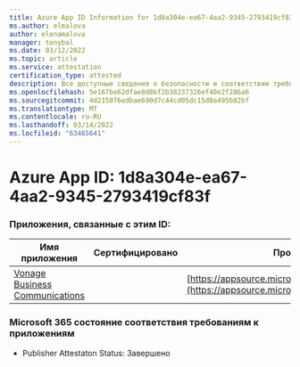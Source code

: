 ```yaml
---
title: Azure App ID Information for 1d8a304e-ea67-4aa2-9345-2793419cf83f
ms.author: elmalova
author: elenamalova
manager: tonybal
ms.date: 03/12/2022
ms.topic: article
ms.service: attestation
certification_type: attested
description: Все доступные сведения о безопасности и соответствии требованиям для 1d8a304e-ea67-4aa2-9345-2793419cf83f.
ms.openlocfilehash: 5e167be62dfae8d8bf2b38237326ef40e2f286a6
ms.sourcegitcommit: 4d215076edbae690d7c44cd05dc15d0a495b82bf
ms.translationtype: MT
ms.contentlocale: ru-RU
ms.lasthandoff: 03/14/2022
ms.locfileid: "63465641"
---
```

# <a name="azure-app-id-1d8a304e-ea67-4aa2-9345-2793419cf83f"></a>Azure App ID: 1d8a304e-ea67-4aa2-9345-2793419cf83f


### <a name="apps-associated-with-this-id"></a>Приложения, связанные с этим ID:
| **Имя приложения** | **Сертифицировано** | **Просмотр в AppSource** |
|--------------|---------------|-----------------------|
| [Vonage Business Communications](../forward/WA200002988) |  | [https://appsource.microsoft.com/product/office/WA200002988](https://appsource.microsoft.com/product/office/WA200002988) |

### <a name="microsoft-365-app-compliance-status"></a>Microsoft 365 состояние соответствия требованиям к приложениям
- Publisher Attestaton Status: Завершено
